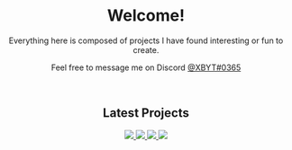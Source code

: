 <h1 align="center">Welcome!</h1>
<p align="center">Everything here is composed of projects I have found interesting or fun to create.</p>
<p align="center">Feel free to message me on Discord <a href="https://discordapp.com/users/297150910830739456/">@XBYT#0365</a></p>
<br>
<!-- 
<p align="center">
  <a><img src="https://github-readme-stats.vercel.app/api?username=aarana14&hide=prs,issues&count_private=true&show_icons=true&theme=dark"/></a>
 </p> 
<br/>
-->

<h2 align="center">Latest Projects</h2>

<p align="center">
  <a href="https://github.com/aarana14/AutoHourIDLogger">
    <img src="https://github-readme-stats.vercel.app/api/pin/?username=aarana14&repo=AutoHourIDLogger&theme=dark"/>
  </a>
  <a href="https://github.com/aarana14/LocalChatApp">
    <img src="https://github-readme-stats.vercel.app/api/pin/?username=aarana14&repo=LocalChatApp&theme=dark"/>
  </a>
  <a href="https://github.com/aarana14/FracCalc">
    <img src="https://github-readme-stats.vercel.app/api/pin/?username=aarana14&repo=FracCalc&theme=dark">
  </a>
  <a href="https://github.com/aarana14/CurrencyExchange">
    <img src="https://github-readme-stats.vercel.app/api/pin/?username=aarana14&repo=CurrencyExchange&theme=dark">
  </a>
</p>
<br>
